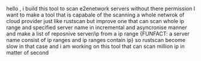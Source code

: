 hello , i build this tool to scan e2enetwork servers without there permission  I want to make a tool that is capabale of the scanning a whole netwrok of cloud provider just like rustscan but improve one that can scan whole ip range and specified server name in incremental and asyncronise manner and make a list of reposnive server/ip from a ip range {FUNFACT: a server name consist of ip ranges and ip ranges contain ip} so rustscan become slow in that case and i am working on this tool that can scan million ip in matter of second  
